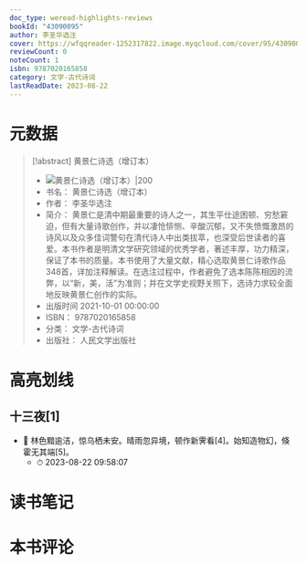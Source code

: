 ```yaml
---
doc_type: weread-highlights-reviews
bookId: "43090095"
author: 李圣华选注
cover: https://wfqqreader-1252317822.image.myqcloud.com/cover/95/43090095/t7_43090095.jpg
reviewCount: 0
noteCount: 1
isbn: 9787020165858
category: 文学-古代诗词
lastReadDate: 2023-08-22
---
```

# 元数据
> [!abstract] 黄景仁诗选（增订本）
> - ![ 黄景仁诗选（增订本）|200](https://wfqqreader-1252317822.image.myqcloud.com/cover/95/43090095/t7_43090095.jpg)
> - 书名： 黄景仁诗选（增订本）
> - 作者： 李圣华选注
> - 简介： 黄景仁是清中期最重要的诗人之一，其生平仕途困顿、穷愁窘迫，但有大量诗歌创作，并以凄怆悱恻、辛酸沉郁，又不失愤慨激昂的诗风以及众多佳词警句在清代诗人中出类拔萃，也深受后世读者的喜爱。本书作者是明清文学研究领域的优秀学者，著述丰厚，功力精深，保证了本书的质量。本书使用了大量文献，精心选取黄景仁诗歌作品348首，详加注释解读。在选注过程中，作者避免了选本陈陈相因的流弊，以“新，美，活”为准则；并在文学史视野关照下，选诗力求较全面地反映黄景仁创作的实际。
> - 出版时间 2021-10-01 00:00:00
> - ISBN： 9787020165858
> - 分类： 文学-古代诗词
> - 出版社： 人民文学出版社

# 高亮划线

## 十三夜[1]


- 📌 林色黯逾洁，惊乌栖未安。晴雨忽异境，顿作新霁看[4]。始知造物幻，倏霍无其端[5]。 
    - ⏱ 2023-08-22 09:58:07 
# 读书笔记

# 本书评论
